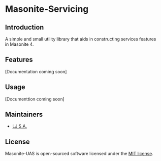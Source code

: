 # Masonite-Servicing

## Introduction
A simple and small utility library that aids in constructing services features in Masonite 4.

## Features
[Documentation coming soon]

## Usage
[Documenttion coming soon]

## Maintainers
- [LJ S.A.](https://www.github.com/lvjhn)

## License
Masonite-UAS is open-sourced software licensed under the [MIT license](LICENSE).

